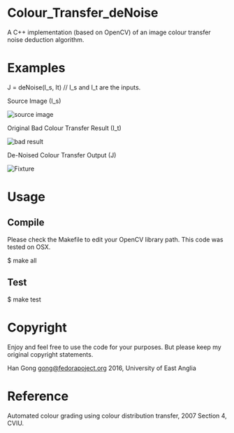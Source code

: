 # Colour_Transfer_deNoise
A C++ implementation (based on OpenCV) of an image colour transfer noise deduction algorithm.

# Examples

J = deNoise(I_s, It) // I_s and I_t are the inputs.

Source Image (I_s)

![source image](https://github.com/hangong/Colour_Transfer_deNoise/blob/master/org.jpg?raw=true)

Original Bad Colour Transfer Result (I_t)

![bad result](https://github.com/hangong/Colour_Transfer_deNoise/blob/master/rendered.jpg?raw=true)

De-Noised Colour Transfer Output (J)

![Fixture](https://github.com/hangong/Colour_Transfer_deNoise/blob/master/fixed.jpg?raw=true)

# Usage
## Compile
Please check the Makefile to edit your OpenCV library path. This code was tested on OSX.

$ make all
## Test

$ make test

# Copyright
Enjoy and feel free to use the code for your purposes. But please keep my original copyright statements.

Han Gong <gong@fedorapoject.org> 2016, University of East Anglia

# Reference
 Automated colour grading using colour distribution transfer, 2007
 Section 4, CVIU.
